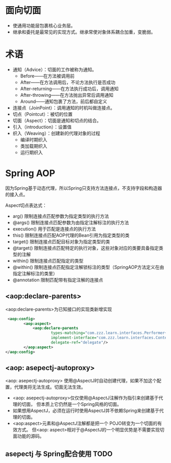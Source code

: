 # 面向切面
- 使通用功能层包裹核心业务层。
- 继承和委托是最常见的实现方式。继承常使对象体系耦合加重，变脆弱。

# 术语
 - 通知（Advice）：切面的工作被称为通知。
    - Before——在方法被调用前
    - After——在方法调用后，不论方法执行是否成功
    - After-returning——在方法执行成功后，调用通知
    - After-throwing——在方法抛出异常后调用通知
    - Around——通知包裹了方法，前后都自定义
 - 连接点（JoinPoint）：调用通知的时机叫做连接点。
 - 切点（Pointcut）：被切的位置
 - 切面（Aspect）：切面是通知和切点的结合。
 - 引入（introduction）：设置值
 - 织入（Weaving）：创建新的代理对象的过程
      - 编译时期织入
      - 类加载期织入
      - 运行期织入
      
# Spring AOP
因为Spring基于动态代理，所以Spring只支持方法连接点，不支持字段和构造器的接入点。

Aspect切点表达式：
- arg()     限制连接点匹配参数为指定类型的执行方法
- @args()     限制连接点匹配参数为由指定注解标注的执行方法
- execution()   用于匹配是连接点的执行方法
- this()    限制连接点匹配AOP代理的Bean引用为指定类型的类
- target()      限制连接点匹配目标对象为指定类型的类
- @target()      限制连接点匹配特定的执行对象，这些对象对应的类要具备指定类型的注解
- within()      限制连接点匹配指定的类型
- @within()    限制连接点匹配指定注解锁标注的类型（SpringAOP方法定义在由指定注解标注的类里）
- @annotation   限制匹配带有指定注解的连接点

## \<aop:declare-parents>
\<aop:declare-parents>为已知接口的实现类新增实现
```xml
 <aop:config>
        <aop:aspect>
            <aop:declare-parents 
                    types-matching="com.zzz.learn.interfaces.Performer+"
                    implement-interface="com.zzz.learn.interfaces.Contestant"
                    delegate-ref="delegate"/>
        </aop:aspect>
</aop:config>
```

## \<aop: asepectj-autoproxy> 
 <aop: asepectj-autoproxy> 使用@AspectJ时自动创建代理，如果不加这个配置，代理类将无法生成。切面无法生效。
- <aop: asepectj-autoproxy>仅仅使用@AspectJ注解作为指引来创建基于代理的切面，
但本质上它仍然是一个Spring风格的切面。
- 如果想用AspectJ，必须在运行时使用AspectJ并不依赖Spring来创建基于代理的切面。
- \<aop:aspect>元素和@AspectJ注解都是把一个 POJO转变为一个切面的有效方式。
但<aop: aspect>相对于@AspectJ的一个明显优势是不需要实现切面功能的源码。

## asepectj 与 Spring配合使用 TODO
